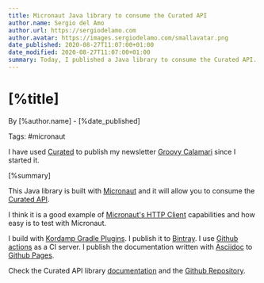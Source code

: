 ```yaml
---
title: Micronaut Java library to consume the Curated API
author.name: Sergio del Amo
author.url: https://sergiodelamo.com
author.avatar: https://images.sergiodelamo.com/smallavatar.png 
date_published: 2020-08-27T11:07:00+01:00
date_modified: 2020-08-27T11:07:00+01:00
summary: Today, I published a Java library to consume the Curated API. It is built with Micronaut and you can use it in a Micronaut app or as a standalone library.
---
```


# [%title]

By [%author.name] - [%date_published]

Tags: #micronaut

I have used [Curated](https://curated.co) to publish my newsletter [Groovy Calamari](http://groovycalamari.com) since I started it. 

[%summary]

This Java library is built with [Micronaut](https://micronaut.io) and it will allow you to consume the [Curated API](http://support.curated.co/integrations/getting-started-with-the-curated-api/).

I think it is a good example of [Micronaut's HTTP Client](https://docs.micronaut.io/latest/guide/index.html#httpClient) capabilities and how easy is to test with Micronaut.

I build with [Kordamp Gradle Plugins](https://kordamp.org/kordamp-gradle-plugins/). I publish it to [Bintray](https://bintray.com/beta/#/groovycalamari/maven/curatedapi). I use [Github actions](https://github.com/features/actions) as a CI server. I publish the documentation written with [Asciidoc](https://asciidoctor.org/docs/what-is-asciidoc/) to [Github Pages](https://pages.github.com).

Check the Curated API library [documentation](https://github.com/sdelamo/curatedapi) and the [Github Repository](https://github.com/sdelamo/curatedapi).